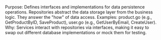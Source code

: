 Purpose: Defines interfaces and implementations for data persistence operations. Repositories abstract the data storage layer from the business logic. They answer the "how" of data access.
Examples: product.go (e.g., GetProductByID, SaveProduct), user.go (e.g., GetUserByEmail, CreateUser).
Why: Services interact with repositories via interfaces, making it easy to swap out different database implementations or mock them for testing.